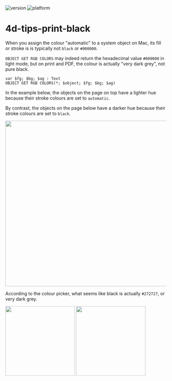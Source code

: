 ![version](https://img.shields.io/badge/version-20%2B-E23089)
![platform](https://img.shields.io/static/v1?label=platform&message=mac-intel%20|%20mac-arm%20|%20win-64&color=blue)

# 4d-tips-print-black

When you assign the colour "automatic" to a system object on Mac, its fill or stroke is  is typically not `black` or `#000000`.

`OBJECT GET RGB COLORS` may indeed return the hexadecimal value `#000000` in light mode, but on print and PDF, the colour is actually "very dark grey", not pure black.

```4d
var $fg; $bg; $ag : Text
OBJECT GET RGB COLORS(*; $object; $fg; $bg; $ag)
```

In the example below, the objects on the page on top  have a lighter hue because their stroke colours are set to `automatic`.

By contrast, the objects on the page below have a darker hue because their stroke colours are set to `black`.

<img src="https://github.com/user-attachments/assets/b7438125-a77b-4c37-84df-78d5a570bef0" width=516 height=auto >

According to the colour picker, what seems like black is actually `#272727`, or very dark grey. 

<img src="https://github.com/user-attachments/assets/6f579815-5dc3-41e6-81a1-348ed8518e44" width=217 height=auto >
<img src="https://github.com/user-attachments/assets/96c98077-a30b-42e3-b6a0-c4abf875618c" width=217 height=auto >
